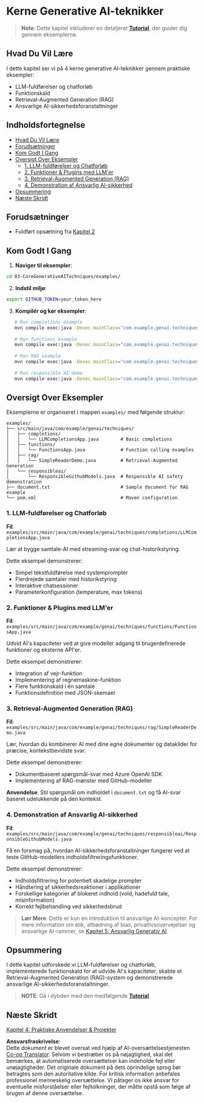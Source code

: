 <!--
CO_OP_TRANSLATOR_METADATA:
{
  "original_hash": "b8a372dfc3e3e7ad9261231a22fd79c0",
  "translation_date": "2025-07-25T09:37:05+00:00",
  "source_file": "03-CoreGenerativeAITechniques/README.md",
  "language_code": "da"
}
-->
# Kerne Generative AI-teknikker

>**Note**: Dette kapitel inkluderer en detaljeret [**Tutorial**](./TUTORIAL.md), der guider dig gennem eksemplerne.

## Hvad Du Vil Lære
I dette kapitel ser vi på 4 kerne generative AI-teknikker gennem praktiske eksempler:
- LLM-fuldførelser og chatforløb
- Funktionskald
- Retrieval-Augmented Generation (RAG)
- Ansvarlige AI-sikkerhedsforanstaltninger

## Indholdsfortegnelse

- [Hvad Du Vil Lære](../../../03-CoreGenerativeAITechniques)
- [Forudsætninger](../../../03-CoreGenerativeAITechniques)
- [Kom Godt I Gang](../../../03-CoreGenerativeAITechniques)
- [Oversigt Over Eksempler](../../../03-CoreGenerativeAITechniques)
  - [1. LLM-fuldførelser og Chatforløb](../../../03-CoreGenerativeAITechniques)
  - [2. Funktioner & Plugins med LLM'er](../../../03-CoreGenerativeAITechniques)
  - [3. Retrieval-Augmented Generation (RAG)](../../../03-CoreGenerativeAITechniques)
  - [4. Demonstration af Ansvarlig AI-sikkerhed](../../../03-CoreGenerativeAITechniques)
- [Opsummering](../../../03-CoreGenerativeAITechniques)
- [Næste Skridt](../../../03-CoreGenerativeAITechniques)

## Forudsætninger

- Fuldført opsætning fra [Kapitel 2](../../../02-SetupDevEnvironment)

## Kom Godt I Gang

1. **Naviger til eksempler**:  
```bash
cd 03-CoreGenerativeAITechniques/examples/
```  
2. **Indstil miljø**:  
```bash
export GITHUB_TOKEN=your_token_here
```  
3. **Kompilér og kør eksempler**:  
```bash
   # Run completions example
   mvn compile exec:java -Dexec.mainClass="com.example.genai.techniques.completions.LLMCompletionsApp"
   
   # Run functions example  
   mvn compile exec:java -Dexec.mainClass="com.example.genai.techniques.functions.FunctionsApp"
   
   # Run RAG example
   mvn compile exec:java -Dexec.mainClass="com.example.genai.techniques.rag.SimpleReaderDemo"
   
   # Run responsible AI demo
   mvn compile exec:java -Dexec.mainClass="com.example.genai.techniques.responsibleai.ResponsibleGithubModels"
   ```  

## Oversigt Over Eksempler

Eksemplerne er organiseret i mappen `examples/` med følgende struktur:

```
examples/
├── src/main/java/com/example/genai/techniques/
│   ├── completions/
│   │   └── LLMCompletionsApp.java        # Basic completions 
│   ├── functions/
│   │   └── FunctionsApp.java             # Function calling examples
│   ├── rag/
│   │   └── SimpleReaderDemo.java         # Retrieval-Augmented Generation
│   └── responsibleai/
│       └── ResponsibleGithubModels.java  # Responsible AI safety demonstration
├── document.txt                          # Sample document for RAG example
└── pom.xml                               # Maven configuration
```

### 1. LLM-fuldførelser og Chatforløb
**Fil**: `examples/src/main/java/com/example/genai/techniques/completions/LLMCompletionsApp.java`

Lær at bygge samtale-AI med streaming-svar og chat-historikstyring.

Dette eksempel demonstrerer:
- Simpel tekstfuldførelse med systemprompter
- Flerdrejede samtaler med historikstyring
- Interaktive chatsessioner
- Parameterkonfiguration (temperature, max tokens)

### 2. Funktioner & Plugins med LLM'er
**Fil**: `examples/src/main/java/com/example/genai/techniques/functions/FunctionsApp.java`

Udvid AI's kapaciteter ved at give modeller adgang til brugerdefinerede funktioner og eksterne API'er.

Dette eksempel demonstrerer:
- Integration af vejr-funktion
- Implementering af regnemaskine-funktion  
- Flere funktionskald i én samtale
- Funktionsdefinition med JSON-skemaer

### 3. Retrieval-Augmented Generation (RAG)
**Fil**: `examples/src/main/java/com/example/genai/techniques/rag/SimpleReaderDemo.java`

Lær, hvordan du kombinerer AI med dine egne dokumenter og datakilder for præcise, kontekstbevidste svar.

Dette eksempel demonstrerer:
- Dokumentbaseret spørgsmål-svar med Azure OpenAI SDK
- Implementering af RAG-mønster med GitHub-modeller

**Anvendelse**: Stil spørgsmål om indholdet i `document.txt` og få AI-svar baseret udelukkende på den kontekst.

### 4. Demonstration af Ansvarlig AI-sikkerhed
**Fil**: `examples/src/main/java/com/example/genai/techniques/responsibleai/ResponsibleGithubModels.java`

Få en forsmag på, hvordan AI-sikkerhedsforanstaltninger fungerer ved at teste GitHub-modellers indholdsfiltreringsfunktioner.

Dette eksempel demonstrerer:
- Indholdsfiltrering for potentielt skadelige prompter
- Håndtering af sikkerhedsreaktioner i applikationer
- Forskellige kategorier af blokeret indhold (vold, hadefuld tale, misinformation)
- Korrekt fejlbehandling ved sikkerhedsbrud

> **Lær Mere**: Dette er kun en introduktion til ansvarlige AI-koncepter. For mere information om etik, afbødning af bias, privatlivsovervejelser og ansvarlige AI-rammer, se [Kapitel 5: Ansvarlig Generativ AI](../05-ResponsibleGenAI/README.md).

## Opsummering

I dette kapitel udforskede vi LLM-fuldførelser og chatforløb, implementerede funktionskald for at udvide AI's kapaciteter, skabte et Retrieval-Augmented Generation (RAG)-system og demonstrerede ansvarlige AI-sikkerhedsforanstaltninger.

> **NOTE**: Gå i dybden med den medfølgende [**Tutorial**](./TUTORIAL.md)

## Næste Skridt

[Kapitel 4: Praktiske Anvendelser & Projekter](../04-PracticalSamples/README.md)

**Ansvarsfraskrivelse**:  
Dette dokument er blevet oversat ved hjælp af AI-oversættelsestjenesten [Co-op Translator](https://github.com/Azure/co-op-translator). Selvom vi bestræber os på nøjagtighed, skal det bemærkes, at automatiserede oversættelser kan indeholde fejl eller unøjagtigheder. Det originale dokument på dets oprindelige sprog bør betragtes som den autoritative kilde. For kritisk information anbefales professionel menneskelig oversættelse. Vi påtager os ikke ansvar for eventuelle misforståelser eller fejltolkninger, der måtte opstå som følge af brugen af denne oversættelse.